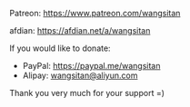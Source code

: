 

Patreon: https://www.patreon.com/wangsitan

afdian: https://afdian.net/a/wangsitan


If you would like to donate:
- PayPal: https://paypal.me/wangsitan
- Alipay: wangsitan@aliyun.com


Thank you very much for your support =)

